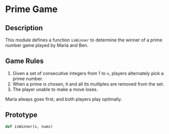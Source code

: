 # Prime Game

## Description

This module defines a function `isWinner` to determine the winner of a prime number game played by Maria and Ben.

## Game Rules

1. Given a set of consecutive integers from 1 to `n`, players alternately pick a prime number.
2. When a prime is chosen, it and all its multiples are removed from the set.
3. The player unable to make a move loses.

Maria always goes first, and both players play optimally.

## Prototype

```python
def isWinner(x, nums)

